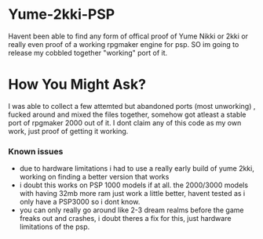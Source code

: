 # Yume-2kki-PSP
Havent been able to find any form of offical proof of Yume Nikki or 2kki or really even proof of a working rpgmaker engine for psp. SO im going to release my cobbled together "working" port of it.
# How You Might Ask?
I was able to collect a few attemted but abandoned ports (most unworking) , fucked around and mixed the files together, somehow got atleast a stable port of rpgmaker 2000 out of it. I dont claim any of this code as my own work, just proof of getting it working.
### Known issues
- due to hardware limitations i had to use a really early build of yume 2kki, working on finding a better version that works
- i doubt this works on PSP 1000 models if at all. the 2000/3000 models with having 32mb more ram just work a little better, havent tested as i only have a PSP3000 so i dont know.
- you can only really go around like 2-3 dream realms before the game freaks out and crashes, i doubt theres a fix for this, just hardware limitations of the psp.
